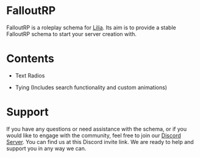 # FalloutRP
 
FalloutRP is a roleplay schema for [Lilia](https://github.com/LiliaFramework/Lilia). Its aim is to provide a stable FalloutRP schema to start your server creation with.

# Contents

- Text Radios

- Tying (Includes search functionality and custom animations)

# Support

If you have any questions or need assistance with the schema, or if you would like to engage with the community, feel free to join our [Discord Server](https://discord.gg/52MSnh39vw). You can find us at this Discord invite link. We are ready to help and support you in any way we can.
